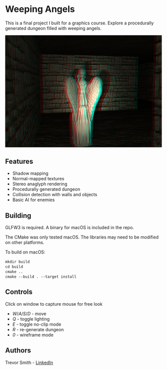 # Weeping Angels

This is a final project I built for a graphics course. Explore a procedurally generated dungeon filled with weeping angels.

![screenshot](screenshot.jpg)

## Features

- Shadow mapping
- Normal-mapped textures
- Stereo anaglyph rendering
- Procedurally generated dungeon
- Collision detection with walls and objects
- Basic AI for enemies

## Building

GLFW3 is required. A binary for macOS is included in the repo.

The CMake was only tested macOS. The libraries may need to be modified on other platforms.

To build on macOS:
```
mkdir build
cd build
cmake ..
cmake --build . --target install
```

## Controls

Click on window to capture mouse for free look

- *W*/*A*/*S*/*D* - move
- *Q* - toggle lighting
- *E* - toggle no-clip mode
- *R* - re-generate dungeon
- *0* - wireframe mode

## Authors

Trevor Smith - [LinkedIn](https://linkedin.com/in/trevorsm/)
